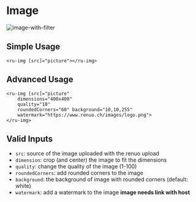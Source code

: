 # Image

![image-with-filter](https://cloud.githubusercontent.com/assets/20790833/26243895/c27e84d2-3c8d-11e7-88c2-a0834e012ab1.png)

## Simple Usage

```angular2html
<ru-img [src]="picture"></ru-img>
```

## Advanced Usage

```angular2html
<ru-img [src]="picture"
    dimensions="400x400"
    quality="10"
    roundedCorners="60" background="10,10,255"
    watermark="https://www.renuo.ch/images/logo.png">
</ru-img>
```

## Valid Inputs

* `src`: source of the image uploaded with the renuo upload
* `dimension`: crop (and center) the image to fit the dimensions
* `quality`: change the quality of the image (1-100)
* `roundedCorners`: add rounded corners to the image
* `background`: the background of image with rounded corners (default: white)
* `watermark`: add a watermark to the image **image needs link with host**
